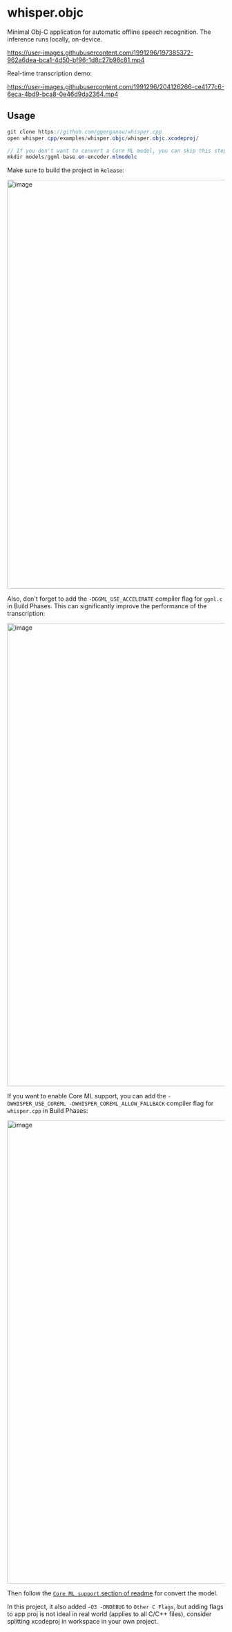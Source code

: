# whisper.objc

Minimal Obj-C application for automatic offline speech recognition.
The inference runs locally, on-device.

https://user-images.githubusercontent.com/1991296/197385372-962a6dea-bca1-4d50-bf96-1d8c27b98c81.mp4

Real-time transcription demo:

https://user-images.githubusercontent.com/1991296/204126266-ce4177c6-6eca-4bd9-bca8-0e46d9da2364.mp4

## Usage

```java
git clone https://github.com/ggerganov/whisper.cpp
open whisper.cpp/examples/whisper.objc/whisper.objc.xcodeproj/

// If you don't want to convert a Core ML model, you can skip this step by create dummy model
mkdir models/ggml-base.en-encoder.mlmodelc
```

Make sure to build the project in `Release`:

<img width="947" alt="image" src="https://user-images.githubusercontent.com/1991296/197382607-9e1e6d1b-79fa-496f-9d16-b71dc1535701.png">

Also, don't forget to add the `-DGGML_USE_ACCELERATE` compiler flag for `ggml.c` in Build Phases.
This can significantly improve the performance of the transcription:

<img width="1072" alt="image" src="https://user-images.githubusercontent.com/1991296/208511239-8d7cdbd1-aa48-41b5-becd-ca288d53cc07.png">

If you want to enable Core ML support, you can add the `-DWHISPER_USE_COREML -DWHISPER_COREML_ALLOW_FALLBACK` compiler flag for `whisper.cpp` in Build Phases:

<img width="1072" alt="image" src="https://github.com/ggerganov/whisper.cpp/assets/3001525/103e8f57-6eb6-490d-a60c-f6cf6c319324">

Then follow the [`Core ML support` section of readme](../../README.md#core-ml-support) for convert the model.

In this project, it also added `-O3 -DNDEBUG` to `Other C Flags`, but adding flags to app proj is not ideal in real world (applies to all C/C++ files), consider splitting xcodeproj in workspace in your own project.
